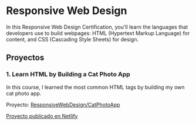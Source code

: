 # Responsive Web Design
In this Responsive Web Design Certification, you'll learn the languages that developers use to build webpages: HTML (Hypertext Markup Language) for content, and CSS (Cascading Style Sheets) for design.

## Proyectos

### 1. Learn HTML by Building a Cat Photo App
In this course, I learned the most common HTML tags by building my own cat photo app.

Proyecto: [ResponsiveWebDesign/CatPhotoApp](https://github.com/tutor-straining/repo-prueba-github/tree/3d4e440280ceb6e8602ddef036427c3ae11c6dc6/ResponsiveWebDesign/CatPhotoApp)

[Proyecto publicado en Netlify](https://lesson01-catapp.netlify.app/)




